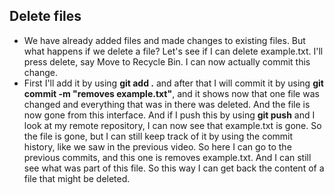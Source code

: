## Delete files 

- We have already added files and made changes to existing files. But what happens if we delete a file? Let's see if I can delete example.txt. I'll press delete, say Move to Recycle Bin. I can now actually commit this change. 
- First I'll add it by using **git add .** and after that I will commit it by using **git commit -m "removes example.txt"**, and it shows now that one file was changed and everything that was in there was deleted. And the file is now gone from this interface. And if I push this by using **git push** and I look at my remote repository, I can now see that example.txt is gone. So the file is gone, but I can still keep track of it by using the commit history, like we saw in the previous video. So here I can go to the previous commits, and this one is removes example.txt. And I can still see what was part of this file. So this way I can get back the content of a file that might be deleted.